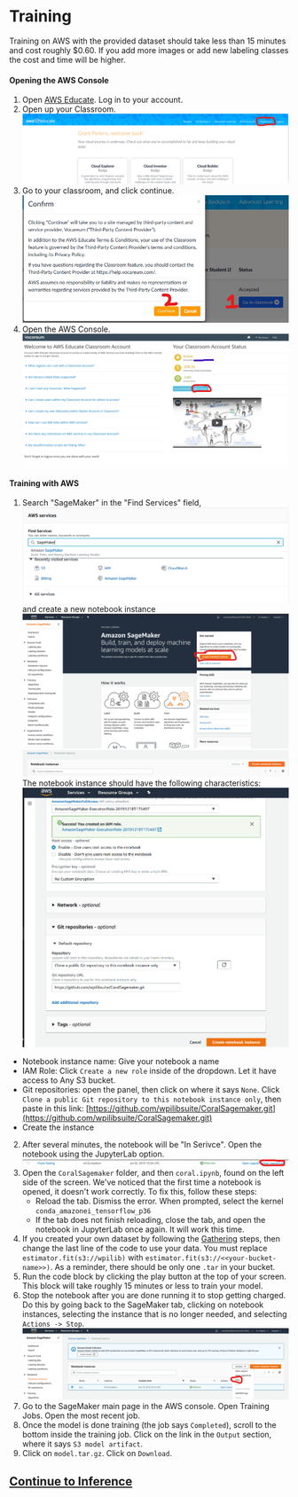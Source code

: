 # Training

Training on AWS with the provided dataset should take less than 15 minutes and cost roughly $0.60. If you add more images or add new labeling classes the cost and time will be higher.
#### Opening the AWS Console
1. Open [AWS Educate](https://aws.amazon.com/education/awseducate/). Log in to your account.
2. Open up your Classroom. ![classroom](classrooms.png)
3. Go to your classroom, and click continue. ![openclassroom](open-classroom.png)
4. Open the AWS Console. ![console](aws-console.png)

#### Training with AWS

1. Search "SageMaker" in the "Find Services" field, ![sage](search-sagemaker.png) and create a new notebook instance ![instance](create-instance.png) ![search](create-notebook.png) The notebook instance should have the following characteristics:
 ![newnotebook](new-notebook.png)
 - Notebook instance name: Give your notebook a name
 - IAM Role: Click `Create a new role` inside of the dropdown. Let it have access to Any S3 bucket.
 - Git repositories: open the panel, then click on where it says `None`. Click `Clone a public Git repository to this notebook instance only`, then paste in this link: [https://github.com/wpilibsuite/CoralSagemaker.git](https://github.com/wpilibsuite/CoralSagemaker.git)
 - Create the instance
2. After several minutes, the notebook will be "In Serivce". Open the notebook using the JupyterLab option. ![jupyterlab](open-jupyter.png)
3. Open the `CoralSagemaker` folder, and then `coral.ipynb`, found on the left side of the screen. We've noticed that the first time a notebook is opened, it doesn't work correctly. To fix this, follow these steps:
   - Reload the tab. Dismiss the error. When prompted, select the kernel `conda_amazonei_tensorflow_p36`
   - If the tab does not finish reloading, close the tab, and open the notebook in JupyterLab once again. It will work this time.
4. If you created your own dataset by following the [Gathering](gathering.md) steps, then change the last line of the code to use your data. You must replace `estimator.fit(s3://wpilib)` with `estimator.fit(s3://<<your-bucket-name>>)`. As a reminder, there should be only one `.tar` in your bucket.
5. Run the code block by clicking the play button at the top of your screen. This block will take roughly 15 minutes or less to train your model.
6. Stop the notebook after you are done running it to stop getting charged. Do this by going back to the SageMaker tab, clicking on notebook instances, selecting the instance that is no longer needed, and selecting `Actions -> Stop`. ![stop](stop-instance.png)
7. Go to the SageMaker main page in the AWS console. Open Training Jobs. Open the most recent job.
8. Once the model is done training (the job says `Completed`), scroll to the bottom inside the training job. Click on the link in the `Output` section, where it says `S3 model artifact`.
9. Click on `model.tar.gz`. Click on `Download`.

## [Continue to Inference](inference.md)